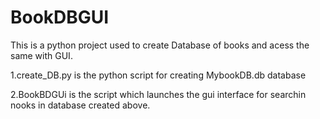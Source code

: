 # BookDBGUI

This is a python project used to create Database of books and acess the same with GUI.


  1.create_DB.py is the python script for creating MybookDB.db database


  2.BookBDGUi is the script which launches the gui interface for searchin nooks in database created above.
